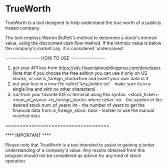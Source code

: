 # TrueWorth
TrueWorth is a tool designed to help understand the true worth of a publicly traded company.

The tool employs Warren Buffett's method to determine a stock's intrinsic value, using the discounted cash flow method. If the intrinsic value is below the company's market cap, it is considered 'undervalued'.

============ HOW TO USE ============

1. get your API key from https://site.financialmodelingprep.com/developer. Note that if you choose the free edition you can use it only on US stocks, or use is_foreign_stock=true and insert your own data in it
2. put your key in a new file called 'key_holder.txt' - make sure its in a single line and with no other characters!
3. run from your favorite IDE or terminal using this syntax: <stock_ticker> <num_of_years> <is_foreign_stock> where 
    ticker: str - the symbol of the desired stock
    num_of_years: int - the number of years to get the financial data from
    is_foreign_stock: bool - marker to use the manual inserted data


====================================

**** IMPORTANT ****

Please note that TrueWorth is a tool intended to assist in gaining a better understanding of a company's value. Any results obtained from this program should not be considered as advice for any kind of stock operation.
